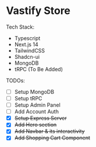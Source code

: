 # Vastify Store
Tech Stack:
- Typescript
- Next.js 14
- TailwindCSS
- Shadcn-ui
- MongoDB
- tRPC (To Be Added)

TODOs:
- [ ] Setup MongoDB
- [ ] Setup tRPC
- [ ] Setup Admin Panel
- [ ] Add Account Auth
- [x] ~~Setup Express Server~~
- [x] ~~Add Hero section~~
- [x] ~~Add Navbar & its interactivity~~
- [x] ~~Add Shopping Cart Component~~